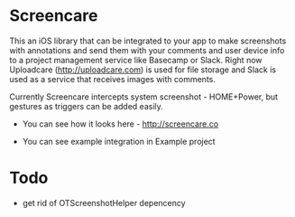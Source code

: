 Screencare
==========
This an iOS library that can be integrated to your app to make screenshots with annotations and send them with your comments and user device info to a project management service like Basecamp or Slack. Right now Uploadcare (http://uploadcare.com) is used for file storage and Slack is used as a service that receives images with comments.

Currently Screencare intercepts system screenshot - HOME+Power, but gestures as triggers can be added easily.

- You can see how it looks here - http://screencare.co

- You can see example integration in Example project

Todo
====
- get rid of OTScreenshotHelper depencency
